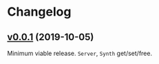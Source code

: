 # Changelog

## [v0.0.1](https://api.github.com/repos/ideoforms/python-supercollider/releases/20493956) (2019-10-05)

Minimum viable release. `Server`, `Synth` get/set/free.

